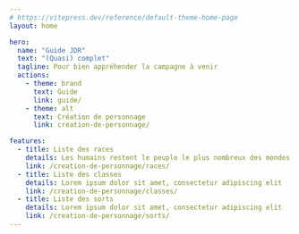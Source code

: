 ```yaml
---
# https://vitepress.dev/reference/default-theme-home-page
layout: home

hero:
  name: "Guide JDR"
  text: "(Quasi) complet"
  tagline: Pour bien appréhender la campagne à venir
  actions:
    - theme: brand
      text: Guide
      link: guide/
    - theme: alt
      text: Création de personnage
      link: creation-de-personnage/

features:
  - title: Liste des races
    details: Les humains restent le peuple le plus nombreux des mondes de D&D, mais ils vivent et travaillent aux côtés des nains, des elfes, des halfelins et d'innombrables autres espèces fantastiques.
    link: /creation-de-personnage/races/
  - title: Liste des classes
    details: Lorem ipsum dolor sit amet, consectetur adipiscing elit
    link: /creation-de-personnage/classes/
  - title: Liste des sorts
    details: Lorem ipsum dolor sit amet, consectetur adipiscing elit
    link: /creation-de-personnage/sorts/
---
```


